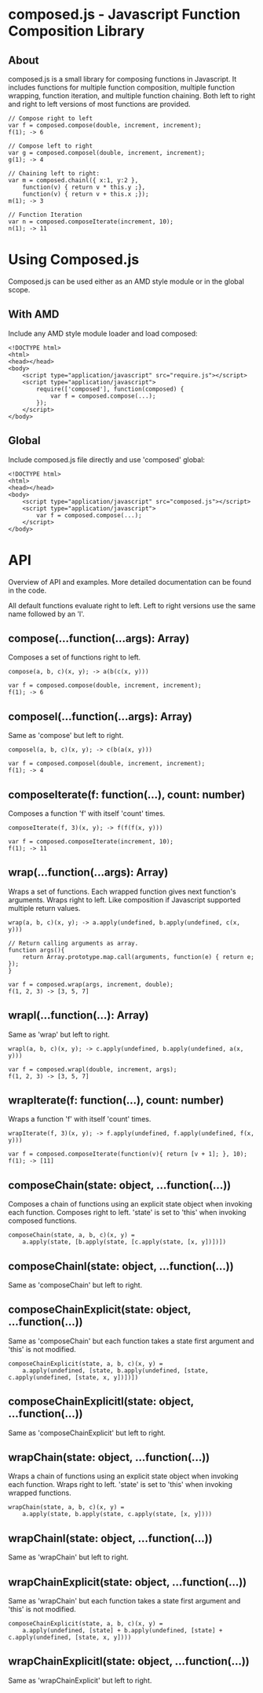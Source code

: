 # composed.js - Javascript Function Composition Library #

## About ##
composed.js is a small library for composing functions in Javascript. It includes
functions for multiple function composition, multiple function wrapping,
function iteration, and multiple function chaining. Both left to right and
right to left versions of most functions are provided.

    // Compose right to left
    var f = composed.compose(double, increment, increment);
    f(1); -> 6
    
    // Compose left to right
    var g = composed.composel(double, increment, increment);
    g(1); -> 4
    
    // Chaining left to right:
    var m = composed.chainl({ x:1, y:2 },
        function(v) { return v * this.y ;},
        function(v) { return v + this.x ;});
    m(1); -> 3
    
    // Function Iteration
    var n = composed.composeIterate(increment, 10);
    n(1); -> 11

# Using Composed.js #
Composed.js can be used either as an AMD style module or in the global scope.

## With AMD ##
Include any AMD style module loader and load composed:

    <!DOCTYPE html>
    <html>
    <head></head>
    <body>
        <script type="application/javascript" src="require.js"></script>
        <script type="application/javascript">
            require(['composed'], function(composed) {
                var f = composed.compose(...);
            });
        </script>
    </body>

## Global ##
Include composed.js file directly and use 'composed' global:

    <!DOCTYPE html>
    <html>
    <head></head>
    <body>
        <script type="application/javascript" src="composed.js"></script>
        <script type="application/javascript">
            var f = composed.compose(...);
        </script>
    </body>


# API #
Overview of API and examples. More detailed documentation can be found in the code.

All default functions evaluate right to left. Left to right versions use the 
same name followed by an 'l'.

## compose(...function(...args): Array) ##
Composes a set of functions right to left.

    compose(a, b, c)(x, y); -> a(b(c(x, y)))
    
    var f = composed.compose(double, increment, increment);
    f(1); -> 6 

## composel(...function(...args): Array) ##
Same as 'compose' but left to right.

    composel(a, b, c)(x, y); -> c(b(a(x, y)))
    
    var f = composed.composel(double, increment, increment);
    f(1); -> 4

## composeIterate(f: function(...), count: number) ##
Composes a function 'f' with itself 'count' times.

    composeIterate(f, 3)(x, y); -> f(f(f(x, y)))
    
    var f = composed.composeIterate(increment, 10);
    f(1); -> 11

## wrap(...function(...args): Array) ##
Wraps a set of functions. Each wrapped function gives next function's arguments.
Wraps right to left. Like composition if Javascript supported multiple return
values.

    wrap(a, b, c)(x, y); -> a.apply(undefined, b.apply(undefined, c(x, y)))

    // Return calling arguments as array.
    function args(){
        return Array.prototype.map.call(arguments, function(e) { return e; });
    }
    
    var f = composed.wrap(args, increment, double);
    f(1, 2, 3) -> [3, 5, 7]

## wrapl(...function(...): Array) ##
Same as 'wrap' but left to right.

    wrapl(a, b, c)(x, y); -> c.apply(undefined, b.apply(undefined, a(x, y)))
    
    var f = composed.wrapl(double, increment, args);
    f(1, 2, 3) -> [3, 5, 7]

## wrapIterate(f: function(...), count: number) ##
Wraps a function 'f' with itself 'count' times.

    wrapIterate(f, 3)(x, y); -> f.apply(undefined, f.apply(undefined, f(x, y)))
    
    var f = composed.composeIterate(function(v){ return [v + 1]; }, 10);
    f(1); -> [11]

## composeChain(state: object, ...function(...)) ##
Composes a chain of functions using an explicit state object when invoking each
function. Composes right to left. 'state' is set to 'this' when invoking
composed functions.

    composeChain(state, a, b, c)(x, y) =
        a.apply(state, [b.apply(state, [c.apply(state, [x, y])])])

## composeChainl(state: object, ...function(...)) ##
Same as 'composeChain' but left to right.

## composeChainExplicit(state: object, ...function(...)) ##
Same as 'composeChain' but each function takes a state first argument and 'this'
is not modified. 

    composeChainExplicit(state, a, b, c)(x, y) =
        a.apply(undefined, [state, b.apply(undefined, [state, c.apply(undefined, [state, x, y])])])
        
## composeChainExplicitl(state: object, ...function(...)) ##
Same as 'composeChainExplicit' but left to right.


## wrapChain(state: object, ...function(...)) ##
Wraps a chain of functions using an explicit state object when invoking each
function. Wraps right to left. 'state' is set to 'this' when invoking
wrapped functions.

    wrapChain(state, a, b, c)(x, y) =
        a.apply(state, b.apply(state, c.apply(state, [x, y])))

## wrapChainl(state: object, ...function(...)) ##
Same as 'wrapChain' but left to right.

## wrapChainExplicit(state: object, ...function(...)) ##
Same as 'wrapChain' but each function takes a state first argument and 'this'
is not modified. 

    composeChainExplicit(state, a, b, c)(x, y) =
        a.apply(undefined, [state] + b.apply(undefined, [state] + c.apply(undefined, [state, x, y])))
        
## wrapChainExplicitl(state: object, ...function(...)) ##
Same as 'wrapChainExplicit' but left to right.


